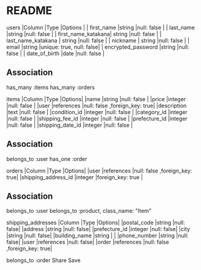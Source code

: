 # README

users 
|Column              |Type    |Options     |
| first_name         |string  |null: false |
| last_name          |string  |null: false |
| first_name_katakana| string |null: false |
| last_name_katakana | string |null: false |
| nickname           | string |null: false |
| email              |string  |unique: true, null: false|
| encrypted_password |string  |null: false |
| date_of_birth      |date    |null: false |

## Association
has_many :items
has_many :orders

items
|Column           |Type       |Options|
|name             |string     |null: false |
|price            |integer    |null: false |
|user             |references |null: false ,foreign_key: true|
|description      |text       |null: false |
|condition_id     |integer    |null: false |
|category_id      |integer    |null: false |
|shipping_fee_id  |integer    |null: false |
|prefecture_id    |integer    |null: false |
|shipping_date_id |integer    |null: false |

## Association
belongs_to :user
has_one :order


orders 
|Column              |Type       |Options|
|user                |references |null: false ,foreign_key: true|
|shipping_address_id |integer    |foreign_key: true |

## Association
belongs_to :user
belongs_to :product, class_name: "Item"


shipping_addresses
|Column        |Type       |Options|
|postal_code   |string     |null: false|
|address       |string     |null: false|
|prefecture_id |integer    |null: false|
|city          |string     |null: false|
|building_name |string     |           |
|phone_number  |string     |null: false|
|user          |references |null: false|
|order         |references |null: false ,foreign_key: true|

belongs_to :order
Share
Save







